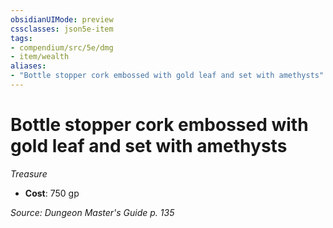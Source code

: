 ```yaml
---
obsidianUIMode: preview
cssclasses: json5e-item
tags:
- compendium/src/5e/dmg
- item/wealth
aliases: 
- "Bottle stopper cork embossed with gold leaf and set with amethysts"
---
```

# Bottle stopper cork embossed with gold leaf and set with amethysts
*Treasure*  

- **Cost**: 750 gp

*Source: Dungeon Master's Guide p. 135*